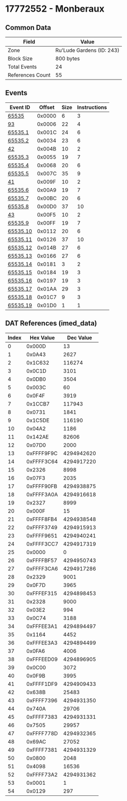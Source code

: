 # 17772552 - Monberaux

## Common Data

| Field            | Value                     |
|------------------|---------------------------|
| Zone             | Ru'Lude Gardens (ID: 243) |
| Block Size       | 800 bytes                 |
| Total Events     | 24                        |
| References Count | 55                        |

## Events

| Event ID                  | Offset   |   Size |   Instructions |
|---------------------------|----------|--------|----------------|
| [65535](./65535.md)       | 0x0000   |      6 |              3 |
| [93](./93.md)             | 0x0006   |     22 |              4 |
| [65535.1](./65535.1.md)   | 0x001C   |     24 |              6 |
| [65535.2](./65535.2.md)   | 0x0034   |     23 |              6 |
| [42](./42.md)             | 0x004B   |     10 |              2 |
| [65535.3](./65535.3.md)   | 0x0055   |     19 |              7 |
| [65535.4](./65535.4.md)   | 0x0068   |     20 |              6 |
| [65535.5](./65535.5.md)   | 0x007C   |     35 |              9 |
| [41](./41.md)             | 0x009F   |     10 |              2 |
| [65535.6](./65535.6.md)   | 0x00A9   |     19 |              7 |
| [65535.7](./65535.7.md)   | 0x00BC   |     20 |              6 |
| [65535.8](./65535.8.md)   | 0x00D0   |     37 |             10 |
| [43](./43.md)             | 0x00F5   |     10 |              2 |
| [65535.9](./65535.9.md)   | 0x00FF   |     19 |              7 |
| [65535.10](./65535.10.md) | 0x0112   |     20 |              6 |
| [65535.11](./65535.11.md) | 0x0126   |     37 |             10 |
| [65535.12](./65535.12.md) | 0x014B   |     27 |              6 |
| [65535.13](./65535.13.md) | 0x0166   |     27 |              6 |
| [65535.14](./65535.14.md) | 0x0181   |      3 |              2 |
| [65535.15](./65535.15.md) | 0x0184   |     19 |              3 |
| [65535.16](./65535.16.md) | 0x0197   |     19 |              3 |
| [65535.17](./65535.17.md) | 0x01AA   |     29 |              3 |
| [65535.18](./65535.18.md) | 0x01C7   |      9 |              3 |
| [65535.19](./65535.19.md) | 0x01D0   |      1 |              1 |

## DAT References (imed_data)

|   Index | Hex Value   |   Dec Value |
|---------|-------------|-------------|
|       0 | 0x000D      |          13 |
|       1 | 0x0A43      |        2627 |
|       2 | 0x1C632     |      116274 |
|       3 | 0x0C1D      |        3101 |
|       4 | 0x0DB0      |        3504 |
|       5 | 0x003C      |          60 |
|       6 | 0x0F4F      |        3919 |
|       7 | 0x1CCB7     |      117943 |
|       8 | 0x0731      |        1841 |
|       9 | 0x1C5DE     |      116190 |
|      10 | 0x04A2      |        1186 |
|      11 | 0x142AE     |       82606 |
|      12 | 0x07D0      |        2000 |
|      13 | 0xFFFF9F9C  |  4294942620 |
|      14 | 0xFFFF3C64  |  4294917220 |
|      15 | 0x2326      |        8998 |
|      16 | 0x07F3      |        2035 |
|      17 | 0xFFFF90FB  |  4294938875 |
|      18 | 0xFFFF3A0A  |  4294916618 |
|      19 | 0x2327      |        8999 |
|      20 | 0x000F      |          15 |
|      21 | 0xFFFF8FB4  |  4294938548 |
|      22 | 0xFFFF3749  |  4294915913 |
|      23 | 0xFFFF9651  |  4294940241 |
|      24 | 0xFFFF3CC7  |  4294917319 |
|      25 | 0x0000      |           0 |
|      26 | 0xFFFFBF57  |  4294950743 |
|      27 | 0xFFFF3CA6  |  4294917286 |
|      28 | 0x2329      |        9001 |
|      29 | 0x0F7D      |        3965 |
|      30 | 0xFFFEF315  |  4294898453 |
|      31 | 0x2328      |        9000 |
|      32 | 0x03E2      |         994 |
|      33 | 0x0C74      |        3188 |
|      34 | 0xFFFEE3A1  |  4294894497 |
|      35 | 0x1164      |        4452 |
|      36 | 0xFFFEE3A3  |  4294894499 |
|      37 | 0x0FA6      |        4006 |
|      38 | 0xFFFEED09  |  4294896905 |
|      39 | 0x0C00      |        3072 |
|      40 | 0x0F9B      |        3995 |
|      41 | 0xFFFF1DF9  |  4294909433 |
|      42 | 0x638B      |       25483 |
|      43 | 0xFFFF7396  |  4294931350 |
|      44 | 0x740A      |       29706 |
|      45 | 0xFFFF7383  |  4294931331 |
|      46 | 0x7505      |       29957 |
|      47 | 0xFFFF778D  |  4294932365 |
|      48 | 0x69AC      |       27052 |
|      49 | 0xFFFF7381  |  4294931329 |
|      50 | 0x0800      |        2048 |
|      51 | 0x4098      |       16536 |
|      52 | 0xFFFF73A2  |  4294931362 |
|      53 | 0x0001      |           1 |
|      54 | 0x0129      |         297 |
